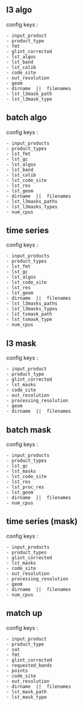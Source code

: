 ## l3 algo

config keys :

    - input_product
    - product_type
    - fmt
    - glint_corrected
    - lst_algos
    - lst_band
    - lst_calib
    - code_site
    - out_resolution
    - geom
    - dirname  ||  filenames
    - lst_l3mask_path
    - lst_l3mask_type


## batch algo

config keys :

    - input_products
    - product_types
    - lst_fmt
    - lst_gc
    - lst_algos
    - lst_band
    - lst_calib
    - lst_code_site
    - lst_res
    - lst_geom
    - dirname  ||  filenames
    - lst_l3masks_paths
    - lst_l3masks_types
    - num_cpus


## time series

config keys :

    - input_products
    - product_types
    - lst_fmt
    - lst_gc
    - lst_algos
    - lst_code_site
    - lst_res
    - lst_geom
    - dirname  ||  filenames
    - lst_l3masks_paths
    - lst_l3masks_types
    - lst_tsmask_path
    - lst_tsmask_type
    - num_cpus


## l3 mask

config keys :

    - input_product
    - product_type
    - glint_corrected
    - lst_masks
    - code_site
    - out_resolution
    - processing_resolution
    - geom
    - dirname  ||  filenames


## batch mask

config keys :

    - input_products
    - product_types
    - lst_gc
    - lst_masks
    - lst_code_site
    - lst_res
    - lst_proc_res
    - lst_geom
    - dirname  ||  filenames
    - num_cpus


## time series (mask)

config keys :

    - input_products
    - product_types
    - glint_corrected
    - lst_masks
    - code_site
    - out_resolution
    - processing_resolution
    - geom
    - dirname  ||  filenames
    - num_cpus


## match up

config keys :

    - input_product
    - product_type
    - sat
    - fmt
    - glint_corrected
    - requested_bands
    - points
    - code_site
    - out_resolution
    - dirname  ||  filenames
    - lst_mask_path
    - lst_mask_type

